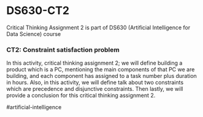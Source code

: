 # DS630-CT2
Critical Thinking Assignment 2 is part of DS630 (Artificial Intelligence for Data Science) course

### CT2: Constraint satisfaction problem 

In this activity, critical thinking assignment 2; we will define building a product which is a PC, mentioning the main components of that PC we are building, and each component has assigned to a task number plus duration in hours. Also, in this activity, we will define talk about two constraints which are precedence and disjunctive constraints. Then lastly, we will provide a conclusion for this critical thinking assignment 2.

#artificial-intelligence
